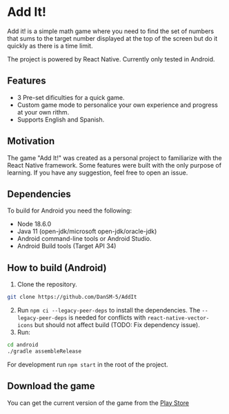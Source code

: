 Add It!
==========

Add it! is a simple math game where you need to find the set of numbers that sums to the target number displayed at the top of the screen but do it quickly as there is a time limit.

The project is powered by React Native. Currently only tested in Android.

## Features

- 3 Pre-set dificulties for a quick game.
- Custom game mode to personalice your own experience and progress at your own rithm.
- Supports English and Spanish.

## Motivation

The game "Add It!" was created as a personal project to familiarize with the React Native framework. Some features were built with the only purpose of learning. If you have any suggestion, feel free to open an issue.

## Dependencies

To build for Android you need the following:

- Node 18.6.0
- Java 11 (open-jdk/microsoft open-jdk/oracle-jdk)
- Android command-line tools or Android Studio.
- Android Build tools (Target API 34)

## How to build (Android)

1. Clone the repository.
```bash
git clone https://github.com/DanSM-5/AddIt
```
2. Run `npm ci --legacy-peer-deps` to install the dependencies. The `--legacy-peer-deps` is needed for conflicts with `react-native-vector-icons` but should not affect build (TODO: Fix dependency issue).
3. Run:

```bash
cd android
./gradle assembleRelease
```

For development run `npm start` in the root of the project.

## Download the game

You can get the current version of the game from the [Play Store](https://play.google.com/store/apps/details?id=com.eduardosanchez.addit)
